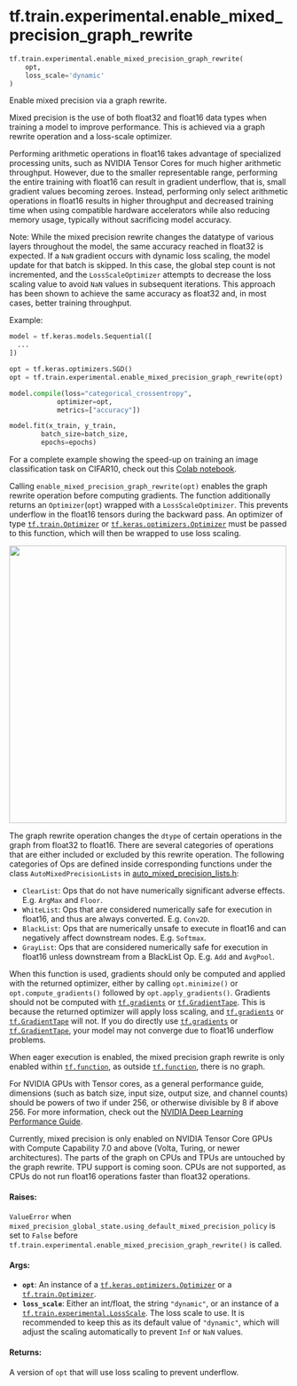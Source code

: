 <div itemscope itemtype="http://developers.google.com/ReferenceObject">
<meta itemprop="name" content="tf.train.experimental.enable_mixed_precision_graph_rewrite" />
<meta itemprop="path" content="Stable" />
</div>

# tf.train.experimental.enable_mixed_precision_graph_rewrite

``` python
tf.train.experimental.enable_mixed_precision_graph_rewrite(
    opt,
    loss_scale='dynamic'
)
```

Enable mixed precision via a graph rewrite.

Mixed precision is the use of both float32 and float16 data types when
training a model to improve performance. This is achieved via a graph rewrite
operation and a loss-scale optimizer.

Performing arithmetic operations in float16 takes advantage of specialized
processing units, such as NVIDIA Tensor Cores for much higher arithmetic
throughput. However, due to the smaller representable range, performing the
entire training with float16 can result in gradient underflow, that is, small
gradient values becoming zeroes. Instead, performing only select arithmetic
operations in float16 results in higher throughput and decreased training
time when using compatible hardware accelerators while also reducing memory
usage, typically without sacrificing model accuracy.

Note: While the mixed precision rewrite changes the datatype of various
layers throughout the model, the same accuracy reached in float32 is
expected. If a `NaN` gradient occurs with dynamic loss scaling, the model
update for that batch is skipped. In this case, the global step count is not
incremented, and the `LossScaleOptimizer` attempts to decrease the loss
scaling value to avoid `NaN` values in subsequent iterations. This approach
has been shown to achieve the same accuracy as float32 and, in most cases,
better training throughput.

Example:

```python
model = tf.keras.models.Sequential([
  ...
])

opt = tf.keras.optimizers.SGD()
opt = tf.train.experimental.enable_mixed_precision_graph_rewrite(opt)

model.compile(loss="categorical_crossentropy",
            optimizer=opt,
            metrics=["accuracy"])

model.fit(x_train, y_train,
        batch_size=batch_size,
        epochs=epochs)
```

For a complete example showing the speed-up on training an image
classification task on CIFAR10, check out this
<a href="https://colab.research.google.com/github/NVIDIA/
DeepLearningExamples/blob/master/TensorFlow/docs/amp/notebook_v1.14/
auto_mixed_precision_demo_cifar10.ipynb">Colab notebook</a>.

Calling `enable_mixed_precision_graph_rewrite(opt)` enables the graph rewrite
operation before computing gradients. The function additionally returns an
`Optimizer`(`opt`) wrapped with a `LossScaleOptimizer`. This prevents
underflow in the float16 tensors during the backward pass. An optimizer of
type <a href="../../../tf/train/Optimizer.md"><code>tf.train.Optimizer</code></a> or <a href="../../../tf/keras/optimizers/Optimizer.md"><code>tf.keras.optimizers.Optimizer</code></a> must be passed
to this function, which will then be wrapped to use loss scaling.

<img src="
http://developer.download.nvidia.com/compute/machine-learning/frameworks/
TF_mixed_precision_training.png" width="500px">

The graph rewrite operation changes the `dtype` of certain operations in the
graph from float32 to float16. There are several categories of operations
that are either included or excluded by this rewrite operation. The following
categories of Ops are defined inside corresponding functions under the class 
`AutoMixedPrecisionLists` in
<a href="https://github.com/tensorflow/tensorflow/blob/master/tensorflow/
core/grappler/optimizers/auto_mixed_precision_lists.h">
auto_mixed_precision_lists.h</a>:

* `ClearList`: Ops that do not have numerically significant adverse effects.
E.g. `ArgMax` and `Floor`.
* `WhiteList`: Ops that are considered numerically safe for execution in
float16, and thus are always converted. E.g. `Conv2D`.
* `BlackList`: Ops that are numerically unsafe to execute in float16 and
can negatively affect downstream nodes. E.g. `Softmax`.
* `GrayList`: Ops that are considered numerically safe for execution in
float16 unless downstream from a BlackList Op. E.g. `Add` and `AvgPool`.

When this function is used, gradients should only be computed and applied
with the returned optimizer, either by calling `opt.minimize()` or
`opt.compute_gradients()` followed by `opt.apply_gradients()`.
Gradients should not be computed with <a href="../../../tf/gradients.md"><code>tf.gradients</code></a> or <a href="../../../tf/GradientTape.md"><code>tf.GradientTape</code></a>.
This is because the returned optimizer will apply loss scaling, and
<a href="../../../tf/gradients.md"><code>tf.gradients</code></a> or <a href="../../../tf/GradientTape.md"><code>tf.GradientTape</code></a> will not. If you do directly use
<a href="../../../tf/gradients.md"><code>tf.gradients</code></a> or <a href="../../../tf/GradientTape.md"><code>tf.GradientTape</code></a>, your model may not converge due to
float16 underflow problems.

When eager execution is enabled, the mixed precision graph rewrite is only
enabled within <a href="../../../tf/function.md"><code>tf.function</code></a>, as outside <a href="../../../tf/function.md"><code>tf.function</code></a>, there is no graph.

For NVIDIA GPUs with Tensor cores, as a general performance guide, dimensions
(such as batch size, input size, output size, and channel counts)
should be powers of two if under 256, or  otherwise divisible by 8 if above
256. For more information, check out the
[NVIDIA Deep Learning Performance Guide](
https://docs.nvidia.com/deeplearning/sdk/dl-performance-guide/index.html).

Currently, mixed precision is only enabled on NVIDIA Tensor Core GPUs with
Compute Capability 7.0 and above (Volta, Turing, or newer architectures). The
parts of the graph on CPUs and TPUs are untouched by the graph rewrite. TPU
support is coming soon. CPUs are not supported, as CPUs do not run float16
operations faster than float32 operations.

#### Raises:

`ValueError` when
`mixed_precision_global_state.using_default_mixed_precision_policy`
is set to `False` before
`tf.train.experimental.enable_mixed_precision_graph_rewrite()`
is called.


#### Args:

* <b>`opt`</b>: An instance of a <a href="../../../tf/keras/optimizers/Optimizer.md"><code>tf.keras.optimizers.Optimizer</code></a> or a
    <a href="../../../tf/train/Optimizer.md"><code>tf.train.Optimizer</code></a>.
* <b>`loss_scale`</b>: Either an int/float, the string `"dynamic"`, or an instance of
    a <a href="../../../tf/train/experimental/LossScale.md"><code>tf.train.experimental.LossScale</code></a>. The loss scale to use. It is
    recommended to keep this as its default value of `"dynamic"`, which will 
    adjust the scaling automatically to prevent `Inf` or `NaN` values.


#### Returns:

A version of `opt` that will use loss scaling to prevent underflow.